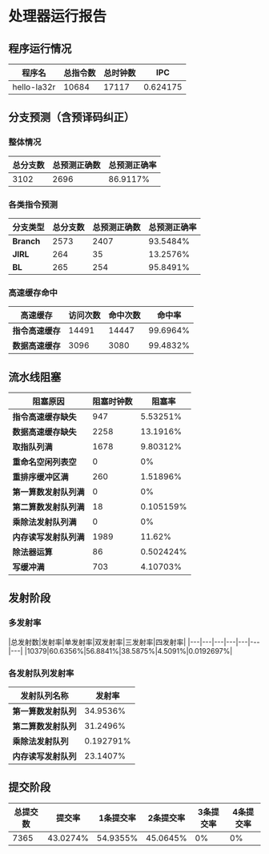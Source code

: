 # 处理器运行报告
## 程序运行情况
|程序名|总指令数|总时钟数|IPC|
|---|---|---|---|
|hello-la32r|10684|17117|0.624175|

## 分支预测（含预译码纠正）
### 整体情况
|总分支数|总预测正确数|总预测正确率|
|---|---|---|
|3102|2696|86.9117%|

### 各类指令预测
|分支类型|总分支数|总预测正确数|总预测正确率|
|---|---|---|---|
|**Branch**| 2573 | 2407 | 93.5484%|
|**JIRL**| 264 | 35 | 13.2576%|
|**BL**| 265 | 254 | 95.8491%|

### 高速缓存命中
|高速缓存|访问次数|命中次数|命中率|
|---|---|---|---|
|**指令高速缓存**| 14491 | 14447 | 99.6964%|
|**数据高速缓存**| 3096 | 3080 | 99.4832%|
## 流水线阻塞
|阻塞原因|阻塞时钟数|阻塞率|
|---|---|---|
|**指令高速缓存缺失**| 947 | 5.53251%|
|**数据高速缓存缺失**| 2258 | 13.1916%|
|**取指队列满**| 1678 | 9.80312%|
|**重命名空闲列表空**|0 | 0%|
|**重排序缓冲区满**|260 | 1.51896%|
|**第一算数发射队列满**|0 | 0%|
|**第二算数发射队列满**|18 | 0.105159%|
|**乘除法发射队列满**|0 | 0%|
|**内存读写发射队列满**|1989 | 11.62%|
|**除法器运算**|86 | 0.502424%|
|**写缓冲满**|703 | 4.10703%|

## 发射阶段
### 多发射率
|总发射数|发射率|单发射率|双发射率|三发射率|四发射率|
|---|---|---|---|---|---|---|
|10379|60.6356%|56.8841%|38.5875%|4.5091%|0.0192697%|

### 各发射队列发射率
|发射队列名称|发射率|
|---|---|
|**第一算数发射队列**|34.9536%|
|**第二算数发射队列**|31.2496%|
|**乘除法发射队列**|0.192791%|
|**内存读写发射队列**|23.1407%|

## 提交阶段
|总提交数|提交率|1条提交率|2条提交率|3条提交率|4条提交率|
|---|---|---|---|---|---|
|7365|43.0274%|54.9355%|45.0645%|0%|0%|
